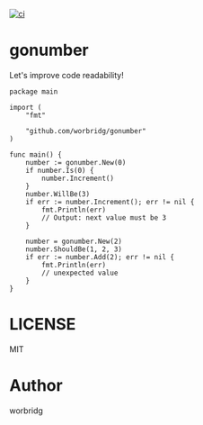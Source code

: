 [![ci](https://github.com/worbridg/gonumber/actions/workflows/go.yml/badge.svg)](https://github.com/worbridg/gonumber/actions)

# gonumber

Let's improve code readability!

```golang
package main

import (
	"fmt"

	"github.com/worbridg/gonumber"
)

func main() {
	number := gonumber.New(0)
	if number.Is(0) {
		number.Increment()
	}
	number.WillBe(3)
	if err := number.Increment(); err != nil {
		fmt.Println(err)
		// Output: next value must be 3
	}

	number = gonumber.New(2)
	number.ShouldBe(1, 2, 3)
	if err := number.Add(2); err != nil {
		fmt.Println(err)
		// unexpected value
	}
}

```

# LICENSE

MIT

# Author

worbridg
